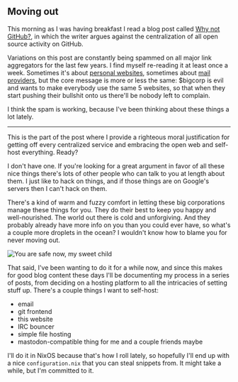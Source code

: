 ## Moving out

This morning as I was having breakfast I read a blog post called
[Why not GitHub?](https://sanctum.geek.nz/why-not-github.html), in which the writer
argues against the centralization of all open source activity on GitHub.

Variations on this post are constantly being spammed on all major link aggregators
for the last few years. I find myself re-reading it at least once a week.
Sometimes it's about [personal websites](https://www.vanschneider.com/a-love-letter-to-personal-websites),
sometimes about [mail providers](https://poolp.org/posts/2019-08-30/you-should-not-run-your-mail-server-because-mail-is-hard/),
but the core message is more or less the same: $bigcorp is evil and wants to
make everybody use the same 5 websites, so that when they start pushing their
bullshit onto us there'll be nobody left to complain.

I think the spam is working, because I've been thinking about these things a
lot lately.

---

This is the part of the post where I provide a righteous moral justification for
getting off every centralized service and embracing the open web and self-host
everything. Ready?

I don't have one. If you're looking for a great argument in favor of all these
nice things there's lots of other people who can talk to you at length about them.
I just like to hack on things, and if those things are on Google's servers then
I can't hack on them.

There's a kind of warm and fuzzy comfort in letting these big corporations
manage these things for you. They do their best to keep you happy and well-nourished.
The world out there is cold and unforgiving.
And they probably already have more info on you than you could ever have, so what's a
couple more droplets in the ocean?
I wouldn't know how to blame you for never moving out.

![You are safe now, my sweet child](/assets/images/you_are_safe.jpg)

That said, I've been wanting to do it for a while now, and since this makes for
good blog content these days I'll be documenting my process in a series of posts,
from deciding on a hosting platform to all the intricacies of setting stuff up.
There's a couple things I want to self-host:

- email
- git frontend
- this website
- IRC bouncer
- simple file hosting
- mastodon-compatible thing for me and a couple friends maybe

I'll do it in NixOS because that's how I roll lately, so hopefully I'll end up
with a nice `configuration.nix` that you can steal snippets from. It might take
a while, but I'm committed to it.